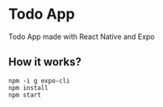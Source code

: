 # Todo App

Todo App made with React Native and Expo

## How it works?
```
npm -i g expo-cli
npm install
npm start
```
